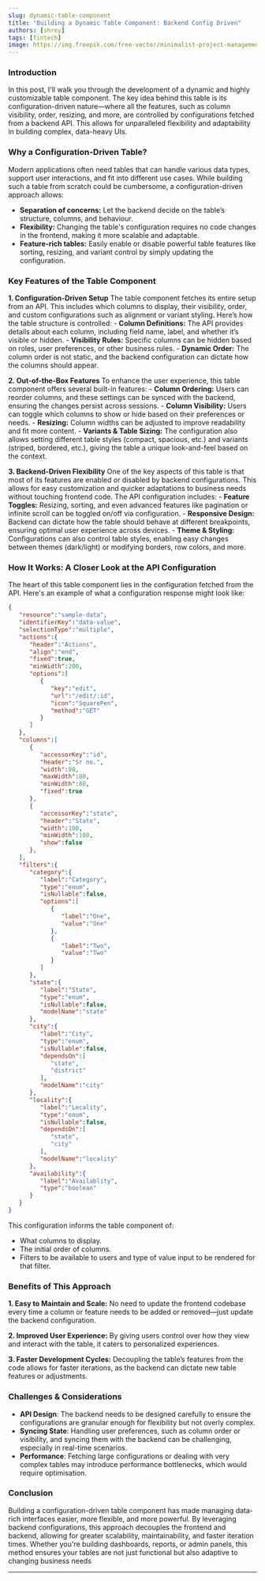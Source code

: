 ```yaml
---
slug: dynamic-table-component
title: "Building a Dynamic Table Component: Backend Config Driven"
authors: [shrey]
tags: [fintech]
image: https://img.freepik.com/free-vector/minimalist-project-management-daily-checklist_742173-5121.jpg
---
```



### **Introduction**

In this post, I'll walk you through the development of a dynamic and highly customizable table component. The key idea behind this table is its configuration-driven nature—where all the features, <!-- truncate --> such as column visibility, order, resizing, and more, are controlled by configurations fetched from a backend API. This allows for unparalleled flexibility and adaptability in building complex, data-heavy UIs.

### **Why a Configuration-Driven Table?**

Modern applications often need tables that can handle various data types, support user interactions, and fit into different use cases. While building such a table from scratch could be cumbersome, a configuration-driven approach allows:

- **Separation of concerns:** Let the backend decide on the table’s structure, columns, and behaviour.
- **Flexibility:** Changing the table's configuration requires no code changes in the frontend, making it more scalable and adaptable.
- **Feature-rich tables:** Easily enable or disable powerful table features like sorting, resizing, and variant control by simply updating the configuration.

### **Key Features of the Table Component**

**1. Configuration-Driven Setup**
The table component fetches its entire setup from an API. This includes which columns to display, their visibility, order, and custom configurations such as alignment or variant styling. Here’s how the table structure is controlled:
    - **Column Definitions:** The API provides details about each column, including field name, label, and whether it’s visible or hidden.
    - **Visibility Rules:** Specific columns can be hidden based on roles, user preferences, or other business rules.
    - **Dynamic Order:** The column order is not static, and the backend configuration can dictate how the columns should appear.
 
**2. Out-of-the-Box Features**
To enhance the user experience, this table component offers several built-in features:
    - **Column Ordering:** Users can reorder columns, and these settings can be synced with the backend, ensuring the changes persist across sessions.
    - **Column Visibility:** Users can toggle which columns to show or hide based on their preferences or needs.
    - **Resizing:** Column widths can be adjusted to improve readability and fit more content.
    - **Variants & Table Sizing:** The configuration also allows setting different table styles (compact, spacious, etc.) and variants (striped, bordered, etc.), giving the table a unique look-and-feel based on the context.

**3. Backend-Driven Flexibility**
One of the key aspects of this table is that most of its features are enabled or disabled by backend configurations. This allows for easy customization and quicker adaptations to business needs without touching frontend code. The API configuration includes:
    - **Feature Toggles:** Resizing, sorting, and even advanced features like pagination or infinite scroll can be toggled on/off via configuration.
    - **Responsive Design:** Backend can dictate how the table should behave at different breakpoints, ensuring optimal user experience across devices.
    - **Theme & Styling:** Configurations can also control table styles, enabling easy changes between themes (dark/light) or modifying borders, row colors, and more.

### **How It Works: A Closer Look at the API Configuration**

The heart of this table component lies in the configuration fetched from the API. Here's an example of what a configuration response might look like:

```json
{
   "resource":"sample-data",
   "identifierKey":"data-value",
   "selectionType":"multiple",
   "actions":{
      "header":"Actions",
      "align":"end",
      "fixed":true,
      "minWidth":200,
      "options":[
         {
            "key":"edit",
            "url":"/edit/:id",
            "icon":"SquarePen",
            "method":"GET"
         }
      ]
   },
   "columns":[
      {
         "accessorKey":"id",
         "header":"Sr no.",
         "width":80,
         "maxWidth":80,
         "minWidth":80,
         "fixed":true
      },
      {
         "accessorKey":"state",
         "header":"State",
         "width":100,
         "minWidth":100,
         "show":false
      },
   ],
   "filters":{
      "category":{
         "label":"Category",
         "type":"enum",
         "isNullable":false,
         "options":[
            {
               "label":"One",
               "value":"One"
            },
            {
               "label":"Two",
               "value":"Two"
            }
         ]
      },
      "state":{
         "label":"State",
         "type":"enum",
         "isNullable":false,
         "modelName":"state"
      },
      "city":{
         "label":"City",
         "type":"enum",
         "isNullable":false,
         "dependsOn":[
            "state",
            "district"
         ],
         "modelName":"city"
      },
      "locality":{
         "label":"Locality",
         "type":"enum",
         "isNullable":false,
         "dependsOn":[
            "state",
            "city"
         ],
         "modelName":"locality"
      },
      "availability":{
         "label":"Availablity",
         "type":"boolean"
      }
   }
}
```

This configuration informs the table component of:

- What columns to display.
- The initial order of columns.
- Filters to be available to users and type of value input to be rendered for that filter.

### **Benefits of This Approach**

**1. Easy to Maintain and Scale:** No need to update the frontend codebase every time a column or feature needs to be added or removed—just update the backend configuration.

**2. Improved User Experience:** By giving users control over how they view and interact with the table, it caters to personalized experiences.

**3. Faster Development Cycles:** Decoupling the table’s features from the code allows for faster iterations, as the backend can dictate new table features or adjustments.

### **Challenges & Considerations**

- **API Design**: The backend needs to be designed carefully to ensure the configurations are granular enough for flexibility but not overly complex.
- **Syncing State**: Handling user preferences, such as column order or visibility, and syncing them with the backend can be challenging, especially in real-time scenarios.
- **Performance**: Fetching large configurations or dealing with very complex tables may introduce performance bottlenecks, which would require optimisation.


### **Conclusion**

Building a configuration-driven table component has made managing data-rich interfaces easier, more flexible, and more powerful. By leveraging backend configurations, this approach decouples the frontend and backend, allowing for greater scalability, maintainability, and faster iteration times. Whether you're building dashboards, reports, or admin panels, this method ensures your tables are not just functional but also adaptive to changing business needs

---